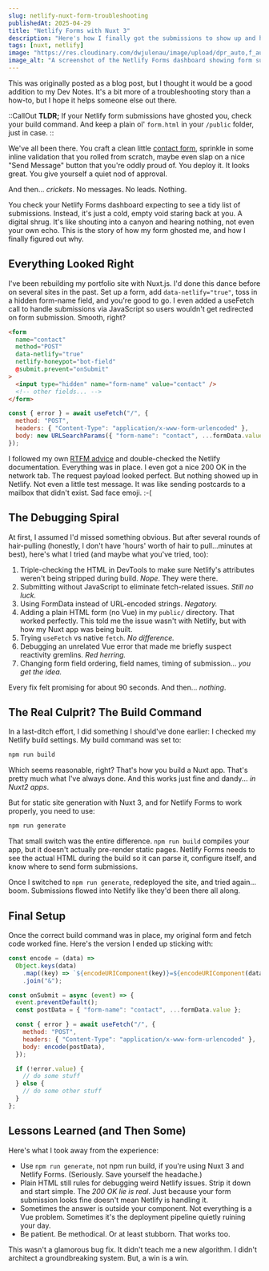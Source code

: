 ```yaml
---
slug: netlify-nuxt-form-troubleshooting
publishedAt: 2025-04-29
title: "Netlify Forms with Nuxt 3"
description: "Here's how I finally got the submissions to show up and how I learned tp avoid the same five-hour rabbit hole the next time."
tags: [nuxt, netlify]
image: "https://res.cloudinary.com/dwjulenau/image/upload/dpr_auto,f_auto,fl_progressive,q_auto/v1745983435/josh-portfolio/assets_task_01jt2bea62fmnam8yqha1nb72d_1745983373_img_0.webp"
image_alt: "A screenshot of the Netlify Forms dashboard showing form submissions."
---
```

This was originally posted as a blog post, but I thought it would be a good addition to my Dev Notes. It's a bit more of a troubleshooting story than a how-to, but I hope it helps someone else out there.

::CallOut
<strong>TLDR;</strong> If your Netlify form submissions have ghosted you, check your build command. And keep a plain ol' `form.html` in your `/public` folder, just in case.
::

We've all been there. You craft a clean little [contact form](/contact), sprinkle in some inline validation that you rolled from scratch, maybe even slap on a nice "Send Message" button that you're oddly proud of. You deploy it. It looks great. You give yourself a quiet nod of approval.

And then... <em>crickets</em>. No messages. No leads. Nothing.

You check your Netlify Forms dashboard expecting to see a tidy list of submissions. Instead, it's just a cold, empty void staring back at you. A digital shrug. It's like shouting into a canyon and hearing nothing, not even your own echo. This is the story of how my form ghosted me, and how I finally figured out why.

## Everything Looked Right
I've been rebuilding my portfolio site with Nuxt.js. I'd done this dance before on several sites in the past. Set up a form, add `data-netlify="true"`, toss in a hidden form-name field, and you're good to go. I even added a useFetch call to handle submissions via JavaScript so users wouldn't get redirected on form submission. Smooth, right?

```html
<form
  name="contact"
  method="POST"
  data-netlify="true"
  netlify-honeypot="bot-field"
  @submit.prevent="onSubmit"
>
  <input type="hidden" name="form-name" value="contact" />
  <!-- other fields... -->
</form>
```
```js
const { error } = await useFetch("/", {
  method: "POST",
  headers: { "Content-Type": "application/x-www-form-urlencoded" },
  body: new URLSearchParams({ "form-name": "contact", ...formData.value }).toString(),
});
```

I followed my own [RTFM advice](/projects/forever-project#rtfm-seriously) and double-checked the Netlify documentation. Everything was in place. I even got a nice 200 OK in the network tab. The request payload looked perfect. But nothing showed up in Netlify. Not even a little test message. It was like sending postcards to a mailbox that didn't exist. Sad face emoji. :-(

## The Debugging Spiral
At first, I assumed I'd missed something obvious. But after several rounds of hair-pulling (honestly, I don't have 'hours' worth of hair to pull...minutes at best), here's what I tried (and maybe what you've tried, too):

1. Triple-checking the HTML in DevTools to make sure Netlify's attributes weren't being stripped during build. <em>Nope</em>. They were there.
1. Submitting without JavaScript to eliminate fetch-related issues. <em>Still no luck.</em>
1. Using FormData instead of URL-encoded strings. <em>Negatory.</em>
1. Adding a plain HTML form (no Vue) in my `public/` directory. That worked perfectly. This told me the issue wasn't with Netlify, but with how my Nuxt app was being built.
1. Trying `useFetch` vs native `fetch`. <em>No difference.</em>
1. Debugging an unrelated Vue error that made me briefly suspect reactivity gremlins. <em>Red herring.</em>
1. Changing form field ordering, field names, timing of submission... <em>you get the idea.</em>

Every fix felt promising for about 90 seconds. And then… <em>nothing</em>.

## The Real Culprit? The Build Command
In a last-ditch effort, I did something I should've done earlier: I checked my Netlify build settings. My build command was set to:

```bash
npm run build
```
Which seems reasonable, right? That's how you build a Nuxt app. That's pretty much what I've always done. And this works just fine and dandy... <em>in Nuxt2 apps</em>.

But for static site generation with Nuxt 3, and for Netlify Forms to work properly, you need to use:

```bash
npm run generate
```

That small switch was the entire difference. `npm run build` compiles your app, but it doesn't actually pre-render static pages. Netlify Forms needs to see the actual HTML during the build so it can parse it, configure itself, and know where to send form submissions.

Once I switched to `npm run generate`, redeployed the site, and tried again… boom. Submissions flowed into Netlify like they'd been there all along.


## Final Setup
Once the correct build command was in place, my original form and fetch code worked fine. Here's the version I ended up sticking with:

```js
const encode = (data) =>
  Object.keys(data)
    .map((key) => `${encodeURIComponent(key)}=${encodeURIComponent(data[key])}`)
    .join("&");

const onSubmit = async (event) => {
  event.preventDefault();
  const postData = { "form-name": "contact", ...formData.value };

  const { error } = await useFetch("/", {
    method: "POST",
    headers: { "Content-Type": "application/x-www-form-urlencoded" },
    body: encode(postData),
  });

  if (!error.value) {
    // do some stuff
  } else {
    // do some other stuff
  }
};
```

## Lessons Learned (and Then Some)

Here's what I took away from the experience:

- Use `npm run generate`, not npm run build, if you're using Nuxt 3 and Netlify Forms. (Seriously. Save yourself the headache.)
- Plain HTML still rules for debugging weird Netlify issues. Strip it down and start simple. The <em>200 OK lie is real</em>. Just because your form submission looks fine doesn't mean Netlify is handling it.
- Sometimes the answer is outside your component. Not everything is a Vue problem. Sometimes it's the deployment pipeline quietly ruining your day.
- Be patient. Be methodical. Or at least stubborn. That works too.

This wasn't a glamorous bug fix. It didn't teach me a new algorithm. I didn't architect a groundbreaking system. But, a win is a win.
